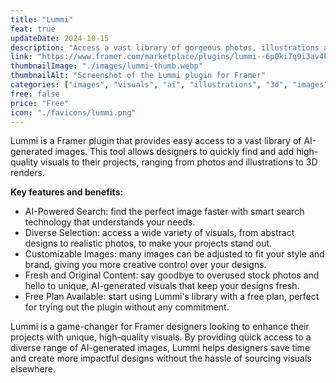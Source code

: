 ```yaml
---
title: "Lummi"
feat: true
updateDate: 2024-10-15
description: "Access a vast library of gorgeous photos, illustrations and 3D renders in your Framer projects."
link: "https://www.framer.com/marketplace/plugins/lummi--6p0ki7q9i3av4klw8fakjn7wj/?via=julesvcode"
thumbnailImage: "./images/lummi-thumb.webp"
thumbnailAlt: "Screenshot of the Lummi plugin for Framer"
categories: ["images", "visuals", "ai", "illustrations", "3d", "images", "library", "free"]
free: false
price: "Free"
icon: "./favicons/lummi.png"
---
```


Lummi is a Framer plugin that provides easy access to a vast library of AI-generated images. This tool allows designers to quickly find and add high-quality visuals to their projects, ranging from photos and illustrations to 3D renders.

<b>Key features and benefits:</b>

- AI-Powered Search: find the perfect image faster with smart search technology that understands your needs.
- Diverse Selection: access a wide variety of visuals, from abstract designs to realistic photos, to make your projects stand out.
- Customizable Images: many images can be adjusted to fit your style and brand, giving you more creative control over your designs.
- Fresh and Original Content: say goodbye to overused stock photos and hello to unique, AI-generated visuals that keep your designs fresh.
- Free Plan Available: start using Lummi's library with a free plan, perfect for trying out the plugin without any commitment.

Lummi is a game-changer for Framer designers looking to enhance their projects with unique, high-quality visuals. By providing quick access to a diverse range of AI-generated images, Lummi helps designers save time and create more impactful designs without the hassle of sourcing visuals elsewhere.